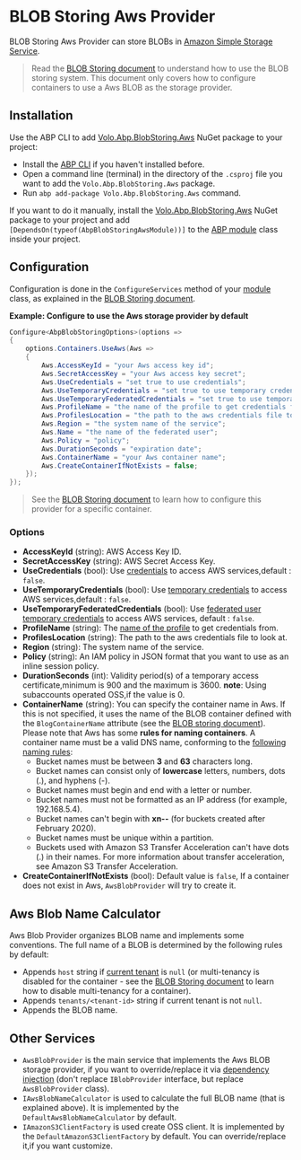# BLOB Storing Aws Provider

BLOB Storing Aws Provider can store BLOBs in [Amazon Simple Storage Service](https://aws.amazon.com/s3/).

> Read the [BLOB Storing document](Blob-Storing.md) to understand how to use the BLOB storing system. This document only covers how to configure containers to use a Aws BLOB as the storage provider.

## Installation

Use the ABP CLI to add [Volo.Abp.BlobStoring.Aws](https://www.nuget.org/packages/Volo.Abp.BlobStoring.Aws) NuGet package to your project:

* Install the [ABP CLI](https://docs.abp.io/en/abp/latest/CLI) if you haven't installed before.
* Open a command line (terminal) in the directory of the `.csproj` file you want to add the `Volo.Abp.BlobStoring.Aws` package.
* Run `abp add-package Volo.Abp.BlobStoring.Aws` command.

If you want to do it manually, install the [Volo.Abp.BlobStoring.Aws](https://www.nuget.org/packages/Volo.Abp.BlobStoring.Aws) NuGet package to your project and add `[DependsOn(typeof(AbpBlobStoringAwsModule))]` to the [ABP module](Module-Development-Basics.md) class inside your project.

## Configuration

Configuration is done in the `ConfigureServices` method of your [module](Module-Development-Basics.md) class, as explained in the [BLOB Storing document](Blob-Storing.md).

**Example: Configure to use the Aws storage provider by default**

````csharp
Configure<AbpBlobStoringOptions>(options =>
{
    options.Containers.UseAws(Aws =>
    {
        Aws.AccessKeyId = "your Aws access key id";
        Aws.SecretAccessKey = "your Aws access key secret";
        Aws.UseCredentials = "set true to use credentials";
        Aws.UseTemporaryCredentials = "set true to use temporary credentials";
        Aws.UseTemporaryFederatedCredentials = "set true to use temporary federated credentials";
        Aws.ProfileName = "the name of the profile to get credentials from";
        Aws.ProfilesLocation = "the path to the aws credentials file to look at";
        Aws.Region = "the system name of the service";
        Aws.Name = "the name of the federated user";
        Aws.Policy = "policy";
        Aws.DurationSeconds = "expiration date";
        Aws.ContainerName = "your Aws container name";
        Aws.CreateContainerIfNotExists = false;
    });
});
````

> See the [BLOB Storing document](Blob-Storing.md) to learn how to configure this provider for a specific container.

### Options

* **AccessKeyId** (string): AWS Access Key ID.
* **SecretAccessKey** (string): AWS Secret Access Key.
* **UseCredentials** (bool): Use [credentials](https://docs.aws.amazon.com/AmazonS3/latest/dev/AuthUsingAcctOrUserCredentials.html) to access AWS services,default : `false`.
* **UseTemporaryCredentials** (bool): Use [temporary credentials](https://docs.aws.amazon.com/AmazonS3/latest/dev/AuthUsingTempSessionToken.html) to access AWS services,default : `false`.
* **UseTemporaryFederatedCredentials** (bool): Use [federated user temporary credentials](https://docs.aws.amazon.com/AmazonS3/latest/dev/AuthUsingTempFederationToken.html) to access AWS services, default : `false`.
* **ProfileName** (string): The [name of the profile]((https://docs.aws.amazon.com/sdk-for-net/v3/developer-guide/net-dg-config-creds.html)) to get credentials from.
* **ProfilesLocation** (string): The path to the aws credentials file to look at.
* **Region** (string): The system name of the service.
* **Policy** (string): An IAM policy in JSON format that you want to use as an inline session policy.
* **DurationSeconds** (int): Validity period(s) of a temporary access certificate,minimum is 900 and the maximum is 3600. **note**: Using subaccounts operated OSS,if the value is 0.
* **ContainerName** (string): You can specify the container name in Aws. If this is not specified, it uses the name of the BLOB container defined with the `BlogContainerName` attribute (see the [BLOB storing document](Blob-Storing.md)). Please note that Aws has some **rules for naming containers**. A container name must be a valid DNS name, conforming to the [following naming rules](https://docs.aws.amazon.com/AmazonS3/latest/dev/BucketRestrictions.html):
    * Bucket names must be between **3** and **63** characters long.
    * Bucket names can consist only of **lowercase** letters, numbers, dots (.), and hyphens (-).
    * Bucket names must begin and end with a letter or number.
    * Bucket names must not be formatted as an IP address (for example, 192.168.5.4).
    * Bucket names can't begin with **xn--** (for buckets created after February 2020).
    * Bucket names must be unique within a partition. 
    * Buckets used with Amazon S3 Transfer Acceleration can't have dots (.) in their names. For more information about transfer acceleration, see Amazon S3 Transfer Acceleration.
* **CreateContainerIfNotExists** (bool): Default value is `false`, If a container does not exist in Aws, `AwsBlobProvider` will try to create it.

## Aws Blob Name Calculator

Aws Blob Provider organizes BLOB name and implements some conventions. The full name of a BLOB is determined by the following rules by default:

* Appends `host` string if [current tenant](Multi-Tenancy.md) is `null` (or multi-tenancy is disabled for the container - see the [BLOB Storing document](Blob-Storing.md) to learn how to disable multi-tenancy for a container).
* Appends `tenants/<tenant-id>` string if current tenant is not `null`.
* Appends the BLOB name.

## Other Services

* `AwsBlobProvider` is the main service that implements the Aws BLOB storage provider, if you want to override/replace it via [dependency injection](Dependency-Injection.md) (don't replace `IBlobProvider` interface, but replace `AwsBlobProvider` class).
* `IAwsBlobNameCalculator` is used to calculate the full BLOB name (that is explained above). It is implemented by the `DefaultAwsBlobNameCalculator` by default.
* `IAmazonS3ClientFactory` is used create OSS client. It is implemented by the `DefaultAmazonS3ClientFactory` by default. You can override/replace it,if you want customize.